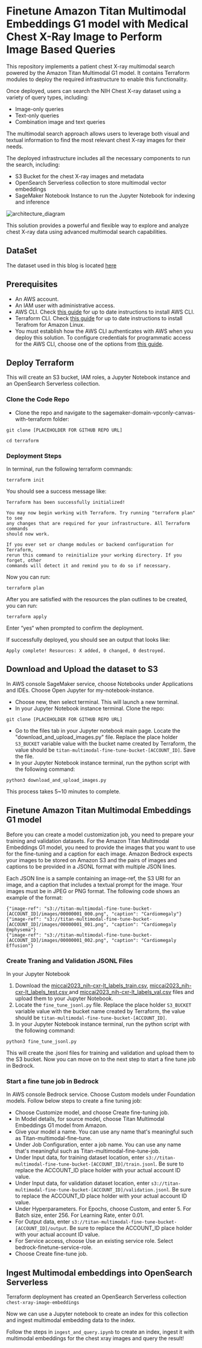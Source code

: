 # Finetune Amazon Titan Multimodal Embeddings G1 model with Medical Chest X-Ray Image to Perform Image Based Queries

This repository implements a patient chest X-ray multimodal search powered by the Amazon Titan Multimodal G1 model. It contains Terraform modules to deploy the required infrastructure to enable this functionality.

Once deployed, users can search the NIH Chest X-ray dataset using a variety of query types, including:
- Image-only queries
- Text-only queries
- Combination image and text queries

The multimodal search approach allows users to leverage both visual and textual information to find the most relevant chest X-ray images for their needs.

The deployed infrastructure includes all the necessary components to run the search, including:

- S3 Bucket for the chest X-ray images and metadata
- OpenSearch Serverless collection to store multimodal vector embeddings
- SageMaker Notebook Instance to run the Jupyter Notebook for indexing and inference

![architecture_diagram](./assets/xray_embedding.png)

This solution provides a powerful and flexible way to explore and analyze chest X-ray data using advanced multimodal search capabilities.

## DataSet

The dataset used in this blog is located [here](https://www.nih.gov/news-events/news-releases/nih-clinical-center-provides-one-largest-publicly-available-chest-x-ray-datasets-scientific-community) 

## Prerequisites

- An AWS account.
- An IAM user with administrative access.
- AWS CLI. Check [this guide](https://docs.aws.amazon.com/cli/latest/userguide/getting-started-install.html) for up to date instructions to install AWS CLI.
- Terraform CLI. Check [this guide](https://developer.hashicorp.com/terraform/tutorials/aws-get-started/install-cli) for up to date instructions to install Terafrom for Amazon Linux.
- You must establish how the AWS CLI authenticates with AWS when you deploy this solution. To configure credentials for programmatic access for the AWS CLI, choose one of the options from [this guide](https://docs.aws.amazon.com/cli/latest/userguide/cli-chap-authentication.html).

## Deploy Terraform

This will create an S3 bucket, IAM roles, a Jupyter Notebook instance and an OpenSearch Serverless collection.

### Clone the Code Repo
- Clone the repo and navigate to the sagemaker-domain-vpconly-canvas-with-terraform folder: 
```
git clone [PLACEHOLDER FOR GITHUB REPO URL]

cd terraform
```

### Deployment Steps
In terminal, run the following terraform commands:

```
terraform init
```
You should see a success message like:
```
Terraform has been successfully initialized!

You may now begin working with Terraform. Try running "terraform plan" to see
any changes that are required for your infrastructure. All Terraform commands
should now work.

If you ever set or change modules or backend configuration for Terraform,
rerun this command to reinitialize your working directory. If you forget, other
commands will detect it and remind you to do so if necessary.
```
Now you can run:
```
terraform plan
```
After you are satisfied with the resources the plan outlines to be created, you can run:
```
terraform apply
```
Enter “yes“ when prompted to confirm the deployment. 

If successfully deployed, you should see an output that looks like:
```
Apply complete! Resources: X added, 0 changed, 0 destroyed.
```

## Download and Upload the dataset to S3

In AWS console SageMaker service, choose Notebooks under Applications and IDEs. Choose Open Jupyter for my-notebook-instance.

- Choose new, then select terminal. This will launch a new terminal.
- In your Jupyter Notebook instance terminal. Clone the repo: 
```
git clone [PLACEHOLDER FOR GITHUB REPO URL]
```
- Go to the files tab in your Jupyter notebook main page. Locate the "download_and_upload_images.py" file. Replace the place holder `S3_BUCKET` variable value with the bucket name created by Terraform, the value should be `titan-multimodal-fine-tune-bucket-[ACCOUNT_ID]`. Save the file.
- In your Jupyter Notebook instance terminal, run the python script with the following command:
```
python3 download_and_upload_images.py
```

This process takes 5~10 minutes to complete.

## Finetune Amazon Titan Multimodal Embeddings G1 model

Before you can create a model customization job, you need to prepare your training and validation datasets. For the Amazon Titan Multimodal Embeddings G1 model, you need to provide the images that you want to use for the fine-tuning and a caption for each image. Amazon Bedrock expects your images to be stored on Amazon S3 and the pairs of images and captions to be provided in a JSONL format with multiple JSON lines.

Each JSON line is a sample containing an image-ref, the S3 URI for an image, and a caption that includes a textual prompt for the image. Your images must be in JPEG or PNG format. The following code shows an example of the format:

```
{"image-ref": "s3://titan-multimodal-fine-tune-bucket-[ACCOUNT_ID]/images/00000001_000.png", "caption": "Cardiomegaly"}
{"image-ref": "s3://titan-multimodal-fine-tune-bucket-[ACCOUNT_ID]/images/00000001_001.png", "caption": "Cardiomegaly Emphysema"}
{"image-ref": "s3://titan-multimodal-fine-tune-bucket-[ACCOUNT_ID]/images/00000001_002.png", "caption": "Cardiomegaly Effusion"}
```

### Create Traning and Validation JSONL Files

In your Jupyter Notebook 
1. Download the [miccai2023_nih-cxr-lt_labels_train.csv](https://nihcc.app.box.com/v/ChestXray-NIHCC/file/1292081161269), [miccai2023_nih-cxr-lt_labels_test.csv
](https://nihcc.app.box.com/v/ChestXray-NIHCC/file/1292084530974) and [miccai2023_nih-cxr-lt_labels_val.csv](https://nihcc.app.box.com/v/ChestXray-NIHCC/file/1292096337058) files and upload them to your Jupyter Notebook.
2. Locate the `fine_tune_jsonl.py` file. Replace the place holder `S3_BUCKET` variable value with the bucket name created by Terraform, the value should be `titan-multimodal-fine-tune-bucket-[ACCOUNT_ID]`. 
3. In your Jupyter Notebook instance terminal, run the python script with the following command:
```
python3 fine_tune_jsonl.py
```
This will create the .jsonl files for training and validation and upload them to the S3 bucket. Now you can move on to the next step to start a fine tune job in Bedrock.

### Start a fine tune job in Bedrock

In AWS console Bedrock service. Choose Custom models under Foundation models. Follow below steps to create a fine tuning job:

- Choose Customize model, and choose Create fine-tuning job. 
- In Model details, for source model, choose Titan Multimodal Embeddings G1 model from Amazon.
- Give your model a name. You can use any name that's meaningful such as Titan-multimodal-fine-tune.
- Under Job Configuration, enter a job name. You can use any name that's meaningful such as Titan-multimodal-fine-tune-job.
- Under Input data, for training dataset location, enter `s3://titan-multimodal-fine-tune-bucket-[ACCOUNT_ID]/train.jsonl`. Be sure to replace the ACCOUNT_ID place holder with your actual account ID value.
- Under Input data, for validation dataset location, enter `s3://titan-multimodal-fine-tune-bucket-[ACCOUNT_ID]/validation.jsonl`. Be sure to replace the ACCOUNT_ID place holder with your actual account ID value.
- Under Hyperparameters. For Epochs, choose Custom, and enter 5. For Batch size, enter 256. For Learning Rate, enter 0.01.
- For Output data, enter `s3://titan-multimodal-fine-tune-bucket-[ACCOUNT_ID]/output`. Be sure to replace the ACCOUNT_ID place holder with your actual account ID value.
- For Service access, choose Use an existing service role. Select bedrock-finetune-service-role.
- Choose Create fine-tune job.

## Ingest Multimodal embeddings into OpenSearch Serverless

Terraform deployment has created an OpenSearch Serverless collection `chest-xray-image-embeddings`

Now we can use a Jupyter notebook to create an index for this collection and ingest multimodal embedding data to the index.

Follow the steps in `ingest_and_query.ipynb` to create an index, ingest it with multimodal embeddings for the chest xray images and query the result!

